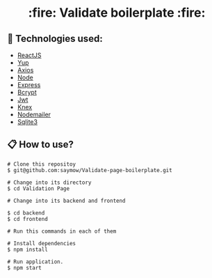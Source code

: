 <h1 align="center">:fire: Validate boilerplate :fire: </h1>



## :rocket: Technologies used:

- [ReactJS](https://reactjs.org/)
- [Yup](https://github.com/jquense/yup)
- [Axios](https://github.com/axios/axios)
- [Node](https://nodejs.org/en/)
- [Express](https://expressjs.com/)
- [Bcrypt](https://www.npmjs.com/package/bcrypt)
- [Jwt](https://jwt.io/)
- [Knex](http://knexjs.org/)
- [Nodemailer](https://nodemailer.com/about/)
- [Sqlite3](https://www.sqlite.org/index.html)

## :clipboard: How to use?

```
# Clone this repositoy
$ git@github.com:saymow/Validate-page-boilerplate.git

# Change into its directory
$ cd Validation Page

# Change into its backend and frontend 

$ cd backend
$ cd frontend

# Run this commands in each of them

# Install dependencies
$ npm install

# Run application.
$ npm start
```